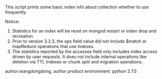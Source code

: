This script prints some basic index info about collection whether to use frequently.

Notice:
1. Statistics for an index will be reset on mongod restart or index drop and recreation.
2. Prior to version 3.2.3, the ops field value did not include $match or mapReduce operations that use indexes.
3. The statistics reported by the accesses field only includes index access driven by user requests. It does not include internal operations like deletion via TTL Indexes or chunk split and migration operations.

author:wangdongdong, author product environment: python 2.7.5
